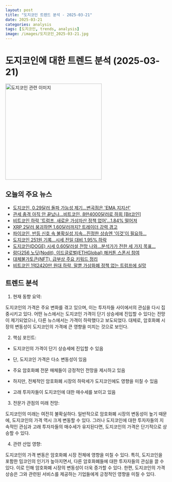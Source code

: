 ```yaml
---
layout: post
title: "도지코인 트렌드 분석 - 2025-03-21"
date: 2025-03-21
categories: analysis
tags: [도지코인, trends, analysis]
image: /images/도지코인_2025-03-21.jpg
---
```


# 도지코인에 대한 트렌드 분석 (2025-03-21)

<img src="https://nan0silver.github.io/doge_trend_monitoring/images/도지코인_2025-03-21.jpg" alt="도지코인 관련 이미지" width="300">

## 오늘의 주요 뉴스

- [도지코인</b>, 0.29달러 돌파 가능성 제기…변곡점은 'EMA 지지선'](https://www.e-science.co.kr/news/articleView.html?idxno=103317)
- [관세 충격 아직 안 끝났나…비트코인</b>, 8만4000달러로 하회 [Bit코인</b>]](https://www.etoday.co.kr/news/view/2454633)
- [비트코인</b> 하락 '트럼프, 새로운 가상자산 정책 없어'...1.84% 떨어져](https://www.pointe.co.kr/news/articleView.html?idxno=40521)
- [XRP 2달러 붕괴하면 1.60달러까지? 트레이더 강력 경고](http://coinreaders.com/151653)
- [파이코인</b>, 반등 신호 속 불확실성 지속…진정한 상승엔 '이것'이 필요하...](https://www.e-science.co.kr/news/articleView.html?idxno=103314)
- [도지코인</b> 251원 기록…시세 전일 대비 1.95% 하락](https://www.thepublic.kr/news/articleView.html?idxno=254750)
- [도지코인</b>(DOGE) 시세 0.60달러설 전망 나와…분석가가 전한 세 가지 목표...](https://www.cbci.co.kr/news/articleView.html?idxno=491846)
- [람다256 노딧(Nodit), 이드글로벌(ETHGlobal) 해커톤 스폰서 참여](https://www.tokenpost.kr/article-229357)
- [대체불가토큰(NFT), 급부상 주요 키워드 정리](https://www.khgames.co.kr/news/articleView.html?idxno=238077)
- [비트코인</b> 1억2420만 원대 하락, 말뿐 가상화폐 정책 없는 트럼프에 실망](https://www.businesspost.co.kr/BP?command=article_view&num=387940)

## 트렌드 분석

1. 현재 동향 요약: 

도지코인의 가격은 주요 변화를 겪고 있으며, 이는 투자자들 사이에서의 관심을 다시 집중시키고 있다. 어떤 뉴스에서는 도지코인 가격이 단기 상승세에 진입할 수 있다는 전망이 제기되었으나, 다른 뉴스에서는 가격이 하락했다고 보도되었다. 대체로, 암호화폐 시장의 변동성이 도지코인의 가격에 큰 영향을 미치는 것으로 보인다. 



2. 핵심 포인트:

- 도지코인의 가격이 단기 상승세에 진입할 수 있음

- 단, 도지코인 가격은 다소 변동성이 있음

- 주요 암호화폐 전문 매체들이 긍정적인 전망을 제시하고 있음

- 하지만, 전체적인 암호화폐 시장의 하락세가 도지코인에도 영향을 미칠 수 있음

- 고래 투자자들이 도지코인에 대한 매수세를 보이고 있음



3. 전문가 관점의 미래 전망: 

도지코인의 미래는 여전히 불확실하다. 일반적으로 암호화폐 시장의 변동성이 높기 때문에, 도지코인의 가격 역시 크게 변동할 수 있다. 그러나 도지코인에 대한 투자자들의 지속적인 관심과 고래 투자자들의 매수세가 유지된다면, 도지코인의 가격은 단기적으로 상승할 수 있다.



4. 관련 산업 영향: 

도지코인의 가격 변동은 암호화폐 시장 전체에 영향을 미칠 수 있다. 특히, 도지코인을 포함한 밈코인의 인기가 높아지면서, 다른 암호화폐들에 대한 투자자들의 관심을 끌 수 있다. 이로 인해 암호화폐 시장의 변동성이 더욱 증가할 수 있다. 한편, 도지코인의 가격 상승은 그와 관련된 서비스를 제공하는 기업들에게 긍정적인 영향을 미칠 수 있다.